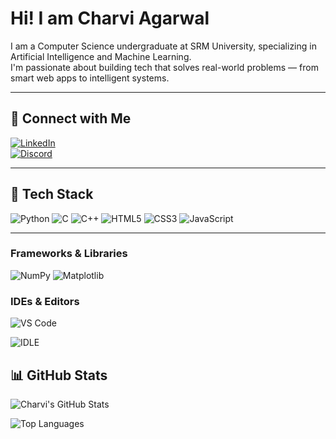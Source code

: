 # Hi! I am Charvi Agarwal

I am a Computer Science undergraduate at SRM University, specializing in Artificial Intelligence and Machine Learning.  
I'm passionate about building tech that solves real-world problems — from smart web apps to intelligent systems.

---

## 🔗 Connect with Me

[![LinkedIn](https://img.shields.io/badge/LinkedIn-Charvi%20Agarwal-blue?style=for-the-badge&logo=linkedin)](https://www.linkedin.com/in/charvi-agarwal-7aa36a335)  
[![Discord](https://img.shields.io/badge/Discord-charvi%231234-5865F2?style=for-the-badge&logo=discord&logoColor=white)](https://discordapp.com/users/1353206538369630279)

---

## 🔧 Tech Stack

![Python](https://img.shields.io/badge/Python-3670A0?style=for-the-badge&logo=python&logoColor=fff)
![C](https://img.shields.io/badge/C-00599C?style=for-the-badge&logo=c&logoColor=white)
![C++](https://img.shields.io/badge/C++-00599C?style=for-the-badge&logo=cplusplus&logoColor=white)
![HTML5](https://img.shields.io/badge/HTML5-E34F26?style=for-the-badge&logo=html5&logoColor=white)
![CSS3](https://img.shields.io/badge/CSS3-1572B6?style=for-the-badge&logo=css3&logoColor=white)
![JavaScript](https://img.shields.io/badge/JavaScript-F7DF1E?style=for-the-badge&logo=javascript&logoColor=black)

---
### Frameworks & Libraries  
![NumPy](https://img.shields.io/badge/Numpy-013243?style=for-the-badge&logo=numpy&logoColor=white)
![Matplotlib](https://img.shields.io/badge/Matplotlib-004080?style=for-the-badge&logo=matplotlib&logoColor=white)


### IDEs & Editors  
![VS Code](https://img.shields.io/badge/VS_Code-007ACC?style=for-the-badge&logo=visual-studio-code&logoColor=white)

![IDLE](https://img.shields.io/badge/IDLE-yellow?style=for-the-badge)

## 📊 GitHub Stats

![Charvi's GitHub Stats](https://github-readme-stats.vercel.app/api?username=Charvi2812&show_icons=true&theme=radical)

![Top Languages](https://github-readme-stats.vercel.app/api/top-langs/?username=Charvi2812&layout=compact&theme=radical)



